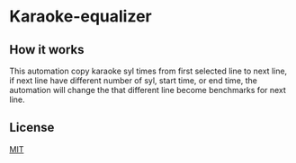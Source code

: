 # Karaoke-equalizer
## How it works
This automation copy karaoke syl times from first selected line to next line, if next line have different number of syl, start time, or end time, the automation will change the that different line become benchmarks for next line. 
## License
[MIT](https://github.com/ridwanchaniago84/Karaoke-equalizer/blob/main/LICENSE)

